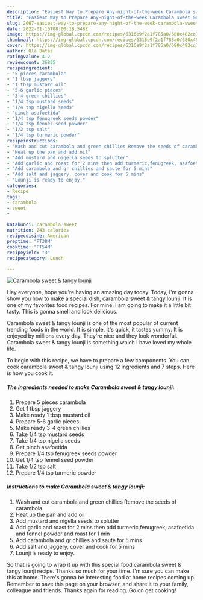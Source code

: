 ```yaml
---
description: "Easiest Way to Prepare Any-night-of-the-week Carambola sweet &amp;amp; tangy lounji"
title: "Easiest Way to Prepare Any-night-of-the-week Carambola sweet &amp;amp; tangy lounji"
slug: 2067-easiest-way-to-prepare-any-night-of-the-week-carambola-sweet-and-amp-tangy-lounji
date: 2022-01-16T08:00:18.548Z
image: https://img-global.cpcdn.com/recipes/6316e9f2a1f785a0/680x482cq70/carambola-sweet-tangy-lounji-recipe-main-photo.jpg
thumbnail: https://img-global.cpcdn.com/recipes/6316e9f2a1f785a0/680x482cq70/carambola-sweet-tangy-lounji-recipe-main-photo.jpg
cover: https://img-global.cpcdn.com/recipes/6316e9f2a1f785a0/680x482cq70/carambola-sweet-tangy-lounji-recipe-main-photo.jpg
author: Ola Bates
ratingvalue: 4.2
reviewcount: 36835
recipeingredient:
- "5 pieces carambola"
- "1 tbsp jaggery"
- "1 tbsp mustard oil"
- "5-6 garlic pieces"
- "3-4 green chillies"
- "1/4 tsp mustard seeds"
- "1/4 tsp nigella seeds"
- "pinch asafoetida"
- "1/4 tsp fenugreek seeds powder"
- "1/4 tsp fennel seed powder"
- "1/2 tsp salt"
- "1/4 tsp turmeric powder"
recipeinstructions:
- "Wash and cut carambola and green chillies Remove the seeds of carambola"
- "Heat up the pan and add oil"
- "Add mustard and nigella seeds to splutter"
- "Add garlic and roast for 2 mins then add turmeric,fenugreek, asafoetida and fennel powder and roast for 1 min"
- "Add carambola and gr chillies and saute for 5 mins"
- "Add salt and jaggery, cover and cook for 5 mins"
- "Lounji is ready to enjoy."
categories:
- Recipe
tags:
- carambola
- sweet
- 

katakunci: carambola sweet  
nutrition: 243 calories
recipecuisine: American
preptime: "PT38M"
cooktime: "PT54M"
recipeyield: "3"
recipecategory: Lunch

---
```



![Carambola sweet &amp; tangy lounji](https://img-global.cpcdn.com/recipes/6316e9f2a1f785a0/680x482cq70/carambola-sweet-tangy-lounji-recipe-main-photo.jpg)

Hey everyone, hope you're having an amazing day today. Today, I'm gonna show you how to make a special dish, carambola sweet &amp; tangy lounji. It is one of my favorites food recipes. For mine, I am going to make it a little bit tasty. This is gonna smell and look delicious.



Carambola sweet &amp; tangy lounji is one of the most popular of current trending foods in the world. It is simple, it's quick, it tastes yummy. It is enjoyed by millions every day. They're nice and they look wonderful. Carambola sweet &amp; tangy lounji is something which I have loved my whole life.


To begin with this recipe, we have to prepare a few components. You can cook carambola sweet &amp; tangy lounji using 12 ingredients and 7 steps. Here is how you cook it.

<!--inarticleads1-->

##### The ingredients needed to make Carambola sweet &amp; tangy lounji:

1. Prepare 5 pieces carambola
1. Get 1 tbsp jaggery
1. Make ready 1 tbsp mustard oil
1. Prepare 5-6 garlic pieces
1. Make ready 3-4 green chillies
1. Take 1/4 tsp mustard seeds
1. Take 1/4 tsp nigella seeds
1. Get pinch asafoetida
1. Prepare 1/4 tsp fenugreek seeds powder
1. Get 1/4 tsp fennel seed powder
1. Take 1/2 tsp salt
1. Prepare 1/4 tsp turmeric powder




<!--inarticleads2-->

##### Instructions to make Carambola sweet &amp; tangy lounji:

1. Wash and cut carambola and green chillies Remove the seeds of carambola
1. Heat up the pan and add oil
1. Add mustard and nigella seeds to splutter
1. Add garlic and roast for 2 mins then add turmeric,fenugreek, asafoetida and fennel powder and roast for 1 min
1. Add carambola and gr chillies and saute for 5 mins
1. Add salt and jaggery, cover and cook for 5 mins
1. Lounji is ready to enjoy.




So that is going to wrap it up with this special food carambola sweet &amp; tangy lounji recipe. Thanks so much for your time. I'm sure you can make this at home. There's gonna be interesting food at home recipes coming up. Remember to save this page on your browser, and share it to your family, colleague and friends. Thanks again for reading. Go on get cooking!
